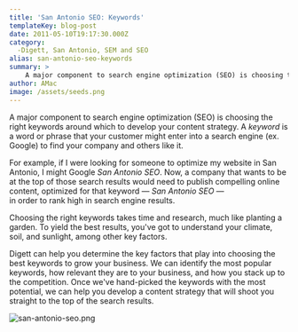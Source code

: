 ```yaml
---
title: 'San Antonio SEO: Keywords'
templateKey: blog-post
date: 2011-05-10T19:17:30.000Z
category: 
  -Digett, San Antonio, SEM and SEO
alias: san-antonio-seo-keywords
summary: > 
  	A major component to search engine optimization (SEO) is choosing the right keywords around which to develop your content strategy. A keyword is a word or phrase that your customer might enter into a search engine (ex. Google) to find your company and others like it.
author: AMac
image: /assets/seeds.png
---
```


A major component to search engine optimization (SEO) is choosing the right keywords around which to develop your content strategy. A _keyword_ is a word or phrase that your customer might enter into a search engine (ex. Google) to find your company and others like it.

For example, if I were looking for someone to optimize my website in San Antonio, I might Google _San Antonio SEO_. Now, a company that wants to be at the top of those search results would need to publish compelling online content, optimized for that keyword — _San Antonio SEO —_  
in order to rank high in search engine results.

Choosing the right keywords takes time and research, much like planting a garden. To yield the best results, you've got to understand your climate, soil, and sunlight, among other key factors.

Digett can help you determine the key factors that play into choosing the best keywords to grow your business. We can identify the most popular keywords, how relevant they are to your business, and how you stack up to the competition. Once we've hand-picked the keywords with the most potential, we can help you develop a content strategy that will shoot you straight to the top of the search results.

![san-antonio-seo.png](/sites/default/files/san-antonio-seo.png)